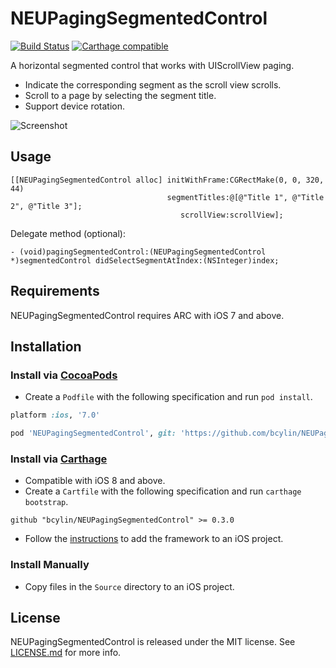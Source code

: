 NEUPagingSegmentedControl
=========================

[![Build Status](https://travis-ci.org/bcylin/NEUPagingSegmentedControl.svg?branch=release/0.1.0)](https://travis-ci.org/bcylin/NEUPagingSegmentedControl)
[![Carthage compatible](https://img.shields.io/badge/Carthage-compatible-4BC51D.svg?style=flat)](https://github.com/Carthage/Carthage)

A horizontal segmented control that works with UIScrollView paging.

* Indicate the corresponding segment as the scroll view scrolls.
* Scroll to a page by selecting the segment title.
* Support device rotation.

![Screenshot](https://bcylin.github.io/NEUPagingSegmentedControl/img/screenshot.png)

## Usage

```objc
[[NEUPagingSegmentedControl alloc] initWithFrame:CGRectMake(0, 0, 320, 44)
                                   segmentTitles:@[@"Title 1", @"Title 2", @"Title 3"];
                                      scrollView:scrollView];
```

Delegate method (optional):

```objc
- (void)pagingSegmentedControl:(NEUPagingSegmentedControl *)segmentedControl didSelectSegmentAtIndex:(NSInteger)index;
```

## Requirements

NEUPagingSegmentedControl requires ARC with iOS 7 and above.

## Installation

### Install via [CocoaPods](http://guides.cocoapods.org/)

* Create a `Podfile` with the following specification and run `pod install`.

```ruby
platform :ios, '7.0'

pod 'NEUPagingSegmentedControl', git: 'https://github.com/bcylin/NEUPagingSegmentedControl.git'
```

### Install via [Carthage](https://github.com/Carthage/Carthage)

* Compatible with iOS 8 and above.
* Create a `Cartfile` with the following specification and run `carthage bootstrap`.

```
github "bcylin/NEUPagingSegmentedControl" >= 0.3.0
```

* Follow the [instructions](https://github.com/Carthage/Carthage#if-youre-building-for-ios) to add the framework to an iOS project.

### Install Manually

* Copy files in the `Source` directory to an iOS project.

## License

NEUPagingSegmentedControl is released under the MIT license. See [LICENSE.md](https://github.com/bcylin/NEUPagingSegmentedControl/blob/master/LICENSE.md) for more info.
